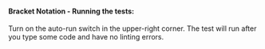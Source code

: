 #### Bracket Notation - Running the tests:
Turn on the auto-run switch in the upper-right corner. The test will run after you type some code and have no linting errors.
